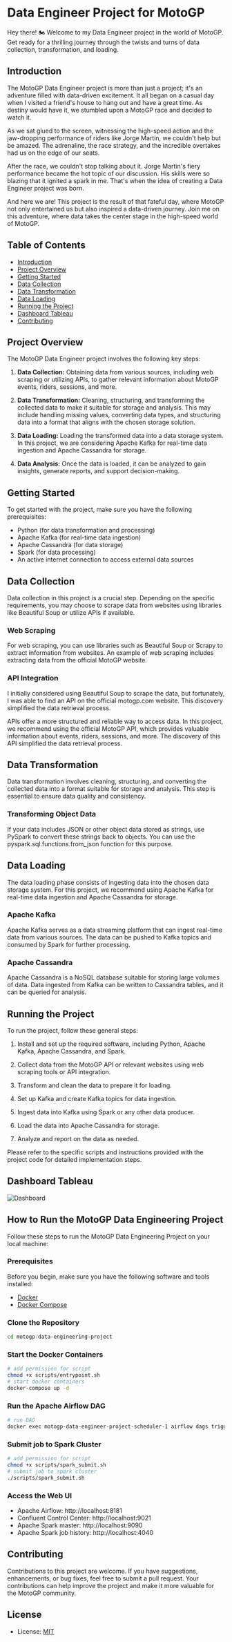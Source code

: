 # Data Engineer Project for MotoGP

Hey there! 🏍️ Welcome to my Data Engineer project in the world of MotoGP. Get ready for a thrilling journey through the twists and turns of data collection, transformation, and loading.

## Introduction

The MotoGP Data Engineer project is more than just a project; it's an adventure filled with data-driven excitement. It all began on a casual day when I visited a friend's house to hang out and have a great time. As destiny would have it, we stumbled upon a MotoGP race and decided to watch it.

As we sat glued to the screen, witnessing the high-speed action and the jaw-dropping performance of riders like Jorge Martin, we couldn't help but be amazed. The adrenaline, the race strategy, and the incredible overtakes had us on the edge of our seats.

After the race, we couldn't stop talking about it. Jorge Martin's fiery performance became the hot topic of our discussion. His skills were so blazing that it ignited a spark in me. That's when the idea of creating a Data Engineer project was born.

And here we are! This project is the result of that fateful day, where MotoGP not only entertained us but also inspired a data-driven journey. Join me on this adventure, where data takes the center stage in the high-speed world of MotoGP.

## Table of Contents
- [Introduction](#introduction)
- [Project Overview](#project-overview)
- [Getting Started](#getting-started)
- [Data Collection](#data-collection)
- [Data Transformation](#data-transformation)
- [Data Loading](#data-loading)
- [Running the Project](#running-the-project)
- [Dashboard Tableau](#dashboard-tableau)
- [Contributing](#contributing)


## Project Overview

The MotoGP Data Engineer project involves the following key steps:

1. **Data Collection:** Obtaining data from various sources, including web scraping or utilizing APIs, to gather relevant information about MotoGP events, riders, sessions, and more.

2. **Data Transformation:** Cleaning, structuring, and transforming the collected data to make it suitable for storage and analysis. This may include handling missing values, converting data types, and structuring data into a format that aligns with the chosen storage solution.

3. **Data Loading:** Loading the transformed data into a data storage system. In this project, we are considering Apache Kafka for real-time data ingestion and Apache Cassandra for storage.

4. **Data Analysis:** Once the data is loaded, it can be analyzed to gain insights, generate reports, and support decision-making.

## Getting Started

To get started with the project, make sure you have the following prerequisites:

- Python (for data transformation and processing)
- Apache Kafka (for real-time data ingestion)
- Apache Cassandra (for data storage)
- Spark (for data processing)
- An active internet connection to access external data sources

## Data Collection

Data collection in this project is a crucial step. Depending on the specific requirements, you may choose to scrape data from websites using libraries like Beautiful Soup or utilize APIs if available.

### Web Scraping

For web scraping, you can use libraries such as Beautiful Soup or Scrapy to extract information from websites. An example of web scraping includes extracting data from the official MotoGP website.

### API Integration

I initially considered using Beautiful Soup to scrape the data, but fortunately, I was able to find an API on the official motogp.com website. This discovery simplified the data retrieval process.

APIs offer a more structured and reliable way to access data. In this project, we recommend using the official MotoGP API, which provides valuable information about events, riders, sessions, and more. The discovery of this API simplified the data retrieval process.

## Data Transformation

Data transformation involves cleaning, structuring, and converting the collected data into a format suitable for storage and analysis. This step is essential to ensure data quality and consistency.

### Transforming Object Data

If your data includes JSON or other object data stored as strings, use PySpark to convert these strings back to objects. You can use the pyspark.sql.functions.from_json function for this purpose.

## Data Loading

The data loading phase consists of ingesting data into the chosen data storage system. For this project, we recommend using Apache Kafka for real-time data ingestion and Apache Cassandra for storage.

### Apache Kafka

Apache Kafka serves as a data streaming platform that can ingest real-time data from various sources. The data can be pushed to Kafka topics and consumed by Spark for further processing.

### Apache Cassandra

Apache Cassandra is a NoSQL database suitable for storing large volumes of data. Data ingested from Kafka can be written to Cassandra tables, and it can be queried for analysis.

## Running the Project

To run the project, follow these general steps:

1. Install and set up the required software, including Python, Apache Kafka, Apache Cassandra, and Spark.

2. Collect data from the MotoGP API or relevant websites using web scraping tools or API integration.

3. Transform and clean the data to prepare it for loading.

4. Set up Kafka and create Kafka topics for data ingestion.

5. Ingest data into Kafka using Spark or any other data producer.

6. Load the data into Apache Cassandra for storage.

7. Analyze and report on the data as needed.

Please refer to the specific scripts and instructions provided with the project code for detailed implementation steps.

## Dashboard Tableau

![Dashboard](reports/Dashboard.png)

## How to Run the MotoGP Data Engineering Project

Follow these steps to run the MotoGP Data Engineering Project on your local machine:

### Prerequisites

Before you begin, make sure you have the following software and tools installed:

- [Docker](https://www.docker.com/)
- [Docker Compose](https://docs.docker.com/compose/)

### Clone the Repository

```bash
cd motogp-data-engineering-project
```
### Start the Docker Containers

```bash
# add permission for script
chmod +x scripts/entrypoint.sh
# start docker containers
docker-compose up -d
```

### Run the Apache Airflow DAG

```bash
# run DAG
docker exec motogp-data-engineer-project-scheduler-1 airflow dags trigger motogp_etl
```

### Submit job to Spark Cluster

```bash
# add permission for script
chmod +x scripts/spark_submit.sh
# submit job to spark cluster
./scripts/spark_submit.sh
```

### Access the Web UI
- Apache Airflow: http://localhost:8181
- Confluent Control Center: http://localhost:9021
- Apache Spark master: http://localhost:9090
- Apache Spark job history: http://localhost:4040

## Contributing

Contributions to this project are welcome. If you have suggestions, enhancements, or bug fixes, feel free to submit a pull request. Your contributions can help improve the project and make it more valuable for the MotoGP community.

## License
- License: [MIT](https://opensource.org/licenses/MIT)
